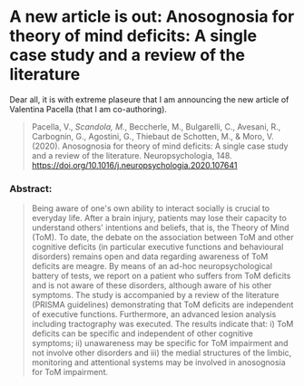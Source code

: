 # A new article is out: Anosognosia for theory of mind deficits: A single case study and a review of the literature


Dear all, it is with extreme plaseure that I am announcing the 
new article of Valentina Pacella (that I am co-authoring).

> Pacella, V., *Scandola, M.*, Beccherle, M., Bulgarelli, C., Avesani, R., Carbognin, G., Agostini, G., Thiebaut de Schotten, M., & Moro, V. (2020). Anosognosia for theory of mind deficits: A single case study and a review of the literature. Neuropsychologia, 148. https://doi.org/10.1016/j.neuropsychologia.2020.107641

### Abstract:

> Being aware of one's own ability to interact socially is crucial to everyday life. After a brain injury, patients may lose their capacity to understand others' intentions and beliefs, that is, the Theory of Mind (ToM). To date, the debate on the association between ToM and other cognitive deficits (in particular executive functions and behavioural disorders) remains open and data regarding awareness of ToM deficits are meagre. By means of an ad-hoc neuropsychological battery of tests, we report on a patient who suffers from ToM deficits and is not aware of these disorders, although aware of his other symptoms. The study is accompanied by a review of the literature (PRISMA guidelines) demonstrating that ToM deficits are independent of executive functions. Furthermore, an advanced lesion analysis including tractography was executed. The results indicate that: i) ToM deficits can be specific and independent of other cognitive symptoms; ii) unawareness may be specific for ToM impairment and not involve other disorders and iii) the medial structures of the limbic, monitoring and attentional systems may be involved in anosognosia for ToM impairment.

